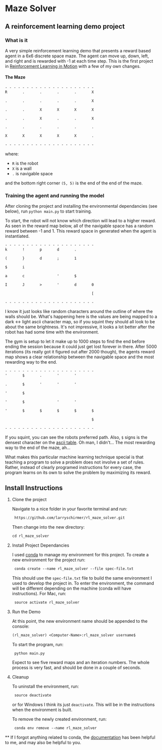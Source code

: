 # Maze Solver

## A reinforcement learning demo project

### What is it

A very simple reinforcement learning demo that presents a reward based agent in a 6x6 discrete space maze. The agent can move up, down, left, and right and is rewarded with -1 at each time step. This is the first project in [Reinforcement Learning in Motion](https://www.manning.com/livevideo/reinforcement-learning-in-motion) with a few of my own changes.

#### The Maze

```txt
- - - - - - - - - - - - - - - - - - - - -
R       .       .       .       .       X

.       .       .       .       .       X

.       .       X       X       X       X

.       .       X       .       .       X

.       .       .       .       .       .

X       X       X       X       X       .

- - - - - - - - - - - - - - - - - - - - -
```

where:

- `R` is the robot
- `X` is a wall
- `.` is navigable space

and the bottom right corner `(5, 5)` is the end of the end of the maze.

### Training the agent and running the model

After cloning the project and installing the environmental dependancies (see below), run `python main.py` to start training.

To start, the robot will not know which direction will lead to a higher reward. As seen in the reward map below, all of the navigable space has a random reward between -1 and 1. This reward space in generated when the agent is instantiated.

```txt
- - - - - - - - - - - - - - - - - - - - -
k       !       p       d       .

(       }       d       ;       1

$       i

a       c               '       $

I       J       >       '       d       0

                                        [

- - - - - - - - - - - - - - - - - - - - -
```

I know it just looks like random characters around the outline of where the walls should be. What's happening here is the values are being mapped to a dark <-> light ascii character map, so if you squint they should all look to be about the same brightness. It's not impressive, it looks a lot better after the robot has had some time with the environment.

The gym is setup to let it make up to 1000 steps to find the end before ending the session because it could just get lost forever in there. After 5000 iterations (its really got it figured out after 2000 though), the agents reward map shows a clear relationship between the navigable space and the most rewarding way to the end.

```txt
- - - - - - - - - - - - - - - - - - - - -
'       $       .       '       '

.       $       '       '       '

'       $

'       $               '       '

'       $       $       $       $       $

                                        $

- - - - - - - - - - - - - - - - - - - - -
```

If you squint, you can see the robots preferred path. Also, `$` signs is the densest character on the [ascii table](http://mewbies.com/geek_fun_files/ascii/ascii_art_light_scale_and_gray_scale_chart.htm). Oh man, I didn't... The most rewarding way to the end of the maze, ah...

What makes this particular machine learning technique special is that teaching a program to solve a problem does not involve a set of rules. Rather, instead of clearly programed instructions for every case, the program learns on its own to solve the problem by maximizing its reward.

## Install Instructions

1. Clone the project

   Navigate to a nice folder in your favorite terminal and run:

   ```txt
    https://github.com/larryschirmer/rl_maze_solver.git
   ```

   Then change into the new directory:

   ```txt
   cd rl_maze_solver
   ```

1. Install Project Dependancies

   I used [conda](https://docs.conda.io/en/latest/) to manage my environment for this project. To create a new environment for the project run:

   ```txt
    conda create --name rl_maze_solver --file spec-file.txt
   ```

   This should use the `spec-file.txt` file to build the same environment I used to develop the project in. To enter the environment, the command will be different depending on the machine (conda will have instructions). For Mac, run:

   ```txt
    source activate rl_maze_solver
   ```

1. Run the Demo

   At this point, the new environment name should be appended to the console:

   ```txt
   (rl_maze_solver) <Computer-Name>:rl_maze_solver username$
   ```

   To start the program, run:

   ```txt
    python main.py
   ```

   Expect to see five reward maps and an iteration numbers. The whole process is very fast, and should be done in a couple of seconds.

1. Cleanup

   To uninstall the environment, run:

   ```txt
    source deactivate
   ```

   or for Windows I think its just `deactivate`. This will be in the instructions when the environment is built.

   To remove the newly created environment, run:

   ```txt
    conda env remove --name rl_maze_solver
   ```

\*\* If I forgot anything related to conda, the [documentation](https://docs.conda.io/projects/conda/en/latest/user-guide/tasks/manage-environments.html) has been helpful to me, and may also be helpful to you.

